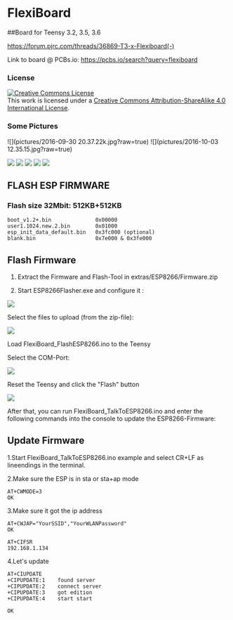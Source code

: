 # FlexiBoard

##Board for Teensy 3.2, 3.5, 3.6

https://forum.pjrc.com/threads/36869-T3-x-Flexiboard(-)

Link to board @ PCBs.io: https://pcbs.io/search?query=flexiboard
### License

<a rel="license" href="http://creativecommons.org/licenses/by-sa/4.0/"><img alt="Creative Commons License" style="border-width:0" src="https://i.creativecommons.org/l/by-sa/4.0/80x15.png" /></a><br />This work is licensed under a <a rel="license" href="http://creativecommons.org/licenses/by-sa/4.0/">Creative Commons Attribution-ShareAlike 4.0 International License</a>.


### Some Pictures
![](pictures/2016-09-30 20.37.22k.jpg?raw=true)
![](pictures/2016-10-03 12.35.15.jpg?raw=true)

![](pictures/top.svg.m.png?raw=true)
![](pictures/bottom.svg.m.png?raw=true)
![](pictures/board.png?raw=true)
![](pictures/spreadsheet.png?raw=true)
![](pictures/schematic.png?raw=true)

## FLASH ESP FIRMWARE

### Flash size 32Mbit: 512KB+512KB
    boot_v1.2+.bin              0x00000
    user1.1024.new.2.bin        0x01000
    esp_init_data_default.bin   0x3fc000 (optional)
    blank.bin                   0x7e000 & 0x3fe000


## Flash Firmware

1. Extract the Firmware and Flash-Tool in extras/ESP8266/Firmware.zip

2. Start ESP8266Flasher.exe and configure it :

![](extras/ESP8266/pictures/flash_step1.png?raw=true)

Select the files to upload (from the zip-file):

![](extras/ESP8266/pictures/flash_step2.png?raw=true)

Load FlexiBoard_FlashESP8266.ino to the Teensy

Select the COM-Port:

![](extras/ESP8266/pictures/flash_step3.png?raw=true)

Reset the Teensy and click the "Flash" button

![](extras/ESP8266/pictures/flash_step4.png?raw=true)


After that, you can run FlexiBoard_TalkToESP8266.ino and enter the following commands into the console to update the ESP8266-Firmware:

## Update Firmware

1.Start FlexiBoard_TalkToESP8266.ino example and select CR+LF as lineendings in the terminal.

2.Make sure the ESP is in sta or sta+ap mode

    AT+CWMODE=3
    OK

3.Make sure it got the ip address

    AT+CWJAP="YourSSID","YourWLANPassword"
    OK
    
    AT+CIFSR
    192.168.1.134

4.Let's update

    AT+CIUPDATE
    +CIPUPDATE:1    found server
    +CIPUPDATE:2    connect server
    +CIPUPDATE:3    got edition
    +CIPUPDATE:4    start start
    
    OK

